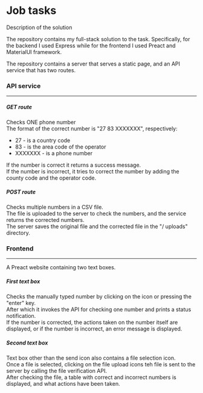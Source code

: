 # Job tasks

Description of the solution

The repository contains my full-stack solution to the task.
Specifically, for the backend I used Express while for the frontend I used Preact and MaterialUI framework.

The repository contains a server that serves a static page, and an API service that has two routes.

### API service

---

##### GET route

Checks ONE phone number  
The format of the correct number is "27 83 XXXXXXX", respectively:

- 27 - is a country code
- 83 - is the area code of the operator
- XXXXXXX - is a phone number

If the number is correct it returns a success message.  
If the number is incorrect, it tries to correct the number by adding the county code and the operator code.

##### POST route

Checks multiple numbers in a CSV file.  
The file is uploaded to the server to check the numbers, and the service returns the corrected numbers.  
The server saves the original file and the corrected file in the "/ uploads" directory.

### Frontend

---

A Preact website containing two text boxes.

##### First text box

Checks the manually typed number by clicking on the icon or pressing the "enter" key.  
After which it invokes the API for checking one number and prints a status notification.  
If the number is corrected, the actions taken on the number itself are displayed, or if the number is incorrect, an error message is displayed.

##### Second text box

Text box other than the send icon also contains a file selection icon.  
Once a file is selected, clicking on the file upload icons teh file is sent to the server by calling the file verification API.  
After checking the file, a table with correct and incorrect numbers is displayed, and what actions have been taken.
